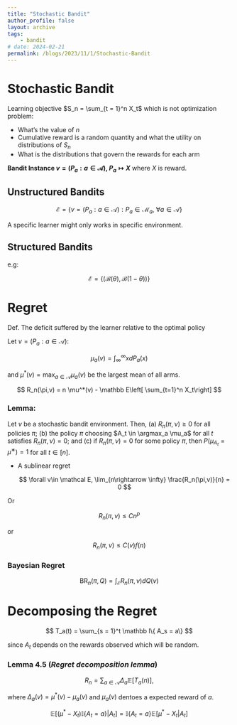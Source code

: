 ```yaml
---
title: "Stochastic Bandit"
author_profile: false
layout: archive
tags:
    - bandit
# date: 2024-02-21
permalink: /blogs/2023/11/1/Stochastic-Bandit
---
```


# Stochastic Bandit

Learning objective $S_n = \sum_{t = 1}^n X_t$ which is not optimization problem:

- What’s the value of $n$
- Cumulative reward is a random quantity and what the utility on distributions of $S_n$
- What is the distributions that govern the rewards for each arm

**Bandit Instance $v = (P_a:a\in \mathcal A)$, $P_a \mapsto X$** where $X$ is reward.

## Unstructured Bandits

$$
\mathcal{E} = \{ v = (P_a: a\in \mathcal A):P_a \in \mathcal M_a ,\ \forall a \in \mathcal A \}
$$

A specific learner might only works in specific environment.

## Structured Bandits

e.g:

$$
\mathcal E = \{(\mathcal B(\theta), \mathcal B(1-\theta)) \}
$$

# Regret

Def. The deficit suffered by the learner relative to the optimal policy

Let $v = (P_a: a \in \mathcal A)$:

$$
\mu_a(v) = \int_{\infty}^{\infty} x dP_a(x)
$$

and $\mu^*(v) = \max_{a\in\mathcal A} \mu_a(v)$ be the largest mean of all arms.

$$
R_n(\pi,v) = n \mu^*(v) - \mathbb E\left[ \sum_{t=1}^n X_t\right]
$$

### Lemma:

Let $v$ be a stochastic bandit environment. Then,
(a) $R_n(\pi, ν) ≥ 0$ for all policies $π$;
(b) the policy $\pi$ choosing $A_t \in \argmax_a \mu_a$ for all $t$ satisfies $R_n(π, ν) = 0$; and
(c) if $R_n(π, ν) = 0$ for some policy $π$, then $P (\mu_{A_t} = \mu^∗) = 1$  for all $t ∈ [n]$.

- A sublinear regret
    
    $$
    \forall v\in \mathcal E, \lim_{n\rightarrow \infty} \frac{R_n(\pi,v)}{n} = 0
    $$
    

Or

$$
R_n(\pi, v) \le Cn^p
$$

or

$$
R_n(\pi,v) \le C(v) f(n)
$$

### Bayesian Regret

$$
\mathrm{BR}_n(\pi,Q) = \int_\mathcal ER_n(\pi,v)d Q(v)
$$

# Decomposing the Regret

$$
T_a(t) = \sum_{s = 1}^t \mathbb I\{ A_s = a\}
$$

since $A_t$  depends on the rewards observed which will be random.

### Lemma 4.5 (***Regret decomposition lemma***)

$$
R_n = \sum_{a \in \mathcal A} \Delta_a \mathbb E[T_a(n)],
$$

where $\Delta_a(v) = \mu^*(v) - \mu_a(v)$ and $\mu_a(v)$ dentoes a expected reward of $a$.

$$
\mathbb E[(\mu^* - X_t) \mathbb I\{ A_t = a\} | A_t ] = \mathbb I\{A_t =a \} \mathbb E[\mu^* - X_t | A_t]
$$